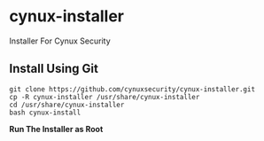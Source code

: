 # cynux-installer
Installer For Cynux Security

## Install Using Git

```/bin/bash
git clone https://github.com/cynuxsecurity/cynux-installer.git
cp -R cynux-installer /usr/share/cynux-installer
cd /usr/share/cynux-installer
bash cynux-install
```

**Run The Installer as Root**
